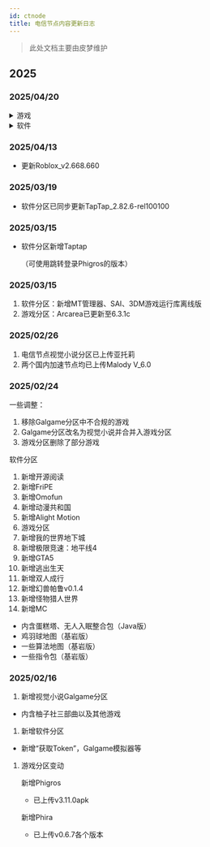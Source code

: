 ```yaml
---
id: ctnode
title: 电信节点内容更新日志
---
```


> 此处文档主要由皮梦维护
>

## 2025

### 2025/04/20

<details><summary>游戏</summary>

1. 上传Phigros
- v3.6.1
- v3.5.0

2. 同步旧节点一些音游节点

3. 对于需要模拟器的Galgame已新增对于模拟器注释

4. 新增RPGVX的RTP运行库（Windows），该运行库兼容joiplay，可用于直接导入到joiplay中使用

</details>

<details><summary>软件</summary>

1. 同步更新TapTap_2.83.0-rel100100

2. 整理了Galgame模拟器的目录

</details>

### 2025/04/13

- 更新Roblox_v2.668.660

### 2025/03/19

- 软件分区已同步更新TapTap_2.82.6-rel100100

### 2025/03/15

- 软件分区新增Taptap

  （可使用跳转登录Phigros的版本）

### 2025/03/15

1. 软件分区：新增MT管理器、SAI、3DM游戏运行库离线版
2. 游戏分区：Arcarea已更新至6.3.1c

### 2025/02/26

1. 电信节点视觉小说分区已上传亚托莉
2. 两个国内加速节点均已上传Malody V_6.0

### 2025/02/24

一些调整：

1. 移除Galgame分区中不合规的游戏
2. Galgame分区改名为视觉小说并合并入游戏分区
3. 游戏分区删除了部分游戏

软件分区

1. 新增开源阅读
2. 新增FriPE
3. 新增Omofun
4. 新增动漫共和国
5. 新增Alight Motion
6. 游戏分区
7. 新增我的世界地下城
8. 新增极限竞速：地平线4
9. 新增GTA5
10. 新增逃出生天
11. 新增双人成行
12. 新增幻兽帕鲁v0.1.4
13. 新增怪物猎人世界
14. 新增MC

- 内含蛋糕塔、无人入眠整合包（Java版）
- 鸡羽球地图（基岩版）
- 一些算法地图（基岩版）
- 一些指令包（基岩版）

### 2025/02/16

1. 新增视觉小说Galgame分区

- 内含柚子社三部曲以及其他游戏

1. 新增软件分区

- 新增“获取Token”，Galgame模拟器等

1. 游戏分区变动

   新增Phigros

   - 已上传v3.11.0apk

   新增Phira

   - 已上传v0.6.7各个版本
